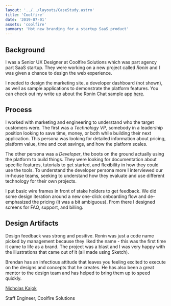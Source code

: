 ```yaml
---
layout: '../../layouts/CaseStudy.astro'
title: 'Coolfire'
date: '2019-07-01'
assets: 'coolfire'
summary: 'Hot new branding for a startup SaaS product'
---
```


## Background

I was a Senior UX Designer at Coolfire Solutions which was part agency part SaaS startup. They were working on a new project called _Ronin_ and I was given a chance to design the web experience.

I needed to design the marketing site, a developer dashboard (not shown), as well as sample applications to demonstrate the platform features. You can check out my write up about the Ronin Chat sample app [here](/work/ronin-chat).

## Process

I worked with marketing and engineering to understand who the target customers were. The first was a _Technology VP_, somebody in a leadership position looking to save time, money, or both while building their next application. This persona was looking for detailed information about pricing, platform value, time and cost savings, and how the platform scales.

The other persona was a _Developer_, the boots on the ground actually using the platform to build things. They were looking for documentation about specific features, tutorials to get started, and flexibility in how they could use the tools. To understand the developer persona more I interviewed our in-house teams, seeking to understand how they evaluate and use different technology for their own projects.

I put basic wire frames in front of stake holders to get feedback. We did some design iteration around a new one-click onboarding flow and de-emphasized the pricing (it was a bit ambiguous). From there I designed screens for FAQ, support, and billing.

## Design Artifacts

Design feedback was strong and positive. Ronin was just a code name picked by management because they liked the name - this was the first time it came to life as a brand. The project was a blast and I was very happy with the illustrations that came out of it (all made using Sketch).

<div class="quote">
  <p>Brendan has an infectious attitude that leaves you feeling excited to execute on the designs and concepts that he creates. He has also been a great mentor to the design team and has helped to bring them up to speed quickly.</p>
  <p><a href="https://www.linkedin.com/in/nkajok/" target="_blank">Nicholas Kajok</a></p>
  <p>Staff Engineer, Coolfire Solutions</p>
</div>
